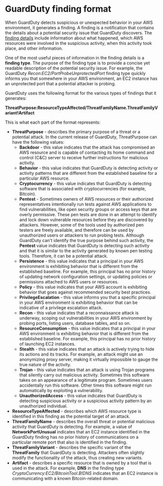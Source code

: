 # GuardDuty finding format<a name="guardduty_finding-format"></a>

When GuardDuty detects suspicious or unexpected behavior in your AWS environment, it generates a finding\. A finding is a notification that contains the details about a potential security issue that GuardDuty discovers\. The [finding details](guardduty_findings.md#guardduty_working-with-findings) include information about what happened, which AWS resources were involved in the suspicious activity, when this activity took place, and other information\.

One of the most useful pieces of information in the finding details is a **finding type**\. The purpose of the finding type is to provide a concise yet readable description of the potential security issue\. For example, the GuardDuty *Recon:EC2/PortProbeUnprotectedPort* finding type quickly informs you that somewhere in your AWS environment, an EC2 instance has an unprotected port that a potential attacker is probing\.

GuardDuty uses the following format for the various types of findings that it generates:

**ThreatPurpose:ResourceTypeAffected/ThreatFamilyName\.ThreatFamilyVariant\!Artifact**

This is what each part of the format represents:
+ **ThreatPurpose** \- describes the primary purpose of a threat or a potential attack\. In the current release of GuardDuty, ThreatPurpose can have the following values:
  + **Backdoor** \- this value indicates that the attack has compromised an AWS resource and is capable of contacting its home command and control \(C&C\) server to receive further instructions for malicious activity\.
  + **Behavior** \- this value indicates that GuardDuty is detecting activity or activity patterns that are different from the established baseline for a particular AWS resource\. 
  + **Cryptocurrency** \- this value indicates that GuardDuty is detecting software that is associated with cryptocurrencies \(for example, Bitcoin\)\.
  + **Pentest** \- Sometimes owners of AWS resources or their authorized representatives intentionally run tests against AWS applications to find vulnerabilities, like open security groups or access keys that are overly permissive\. These pen tests are done in an attempt to identify and lock down vulnerable resources before they are discovered by attackers\. However, some of the tools used by authorized pen testers are freely available, and therefore can be used by unauthorized users or attackers to run probing tests\. Although GuardDuty can't identify the true purpose behind such activity, the **Pentest** value indicates that GuardDuty is detecting such activity and that it is similar to the activity generated by known pen testing tools\. Therefore, it can be a potential attack\.
  + **Persistence** \- this value indicates that a principal in your AWS environment is exhibiting behavior that is different from the established baseline\. For example, this principal has no prior history of updating network configuration settings, or updating policies or permissions attached to AWS users or resources\. 
  + **Policy** \- this value indicates that your AWS account is exhibiting behavior that goes against recommended security best practices\. 
  + **PrivilegeEscalation** \- this value informs you that a specific principal in your AWS environment is exhibiting behavior that can be indicative of a privilege escalation attack\.
  + **Recon** \- this value indicates that a reconnaissance attack is underway, scoping out vulnerabilities in your AWS environment by probing ports, listing users, database tables, and so on\.
  + **ResourceConsumption** \- this value indicates that a principal in your AWS environment is exhibiting behavior that is different from the established baseline\. For example, this principal has no prior history of launching EC2 instances\. 
  + **Stealth** \- this value indicates that an attack is actively trying to hide its actions and its tracks\. For example, an attack might use an anonymizing proxy server, making it virtually impossible to gauge the true nature of the activity\.
  + **Trojan** \- this value indicates that an attack is using Trojan programs that silently carry out malicious activity\. Sometimes this software takes on an appearance of a legitimate program\. Sometimes users accidentally run this software\. Other times this software might run automatically by exploiting a vulnerability\. 
  + **UnauthorizedAccess** \- this value indicates that GuardDuty is detecting suspicious activity or a suspicious activity pattern by an unauthorized individual\.
+ **ResourceTypeAffected** \- describes which AWS resource type is identified in this finding as the potential target of an attack\. 
+ **ThreatFamilyName** \- describes the overall threat or potential malicious activity that GuardDuty is detecting\. For example, a value of **NetworkPortUnusual** indicates that an EC2 instance identified in the GuardDuty finding has no prior history of communications on a particular remote port that also is identified in the finding\.
+ **ThreatFamilyVariant** \- describes the specific variant of the **ThreatFamily** that GuardDuty is detecting\. Attackers often slightly modify the functionality of the attack, thus creating new variants\.
+ **Artifact** \- describes a specific resource that is owned by a tool that is used in the attack\. For example, **DNS** in the finding type *CryptoCurrency:EC2/BitcoinTool\.B\!DNS* indicates that an EC2 instance is communicating with a known Bitcoin\-related domain\.